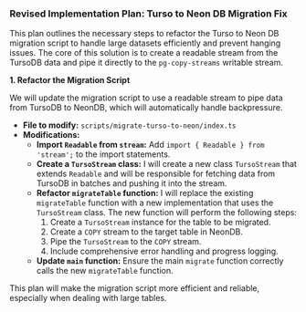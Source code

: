 ### Revised Implementation Plan: Turso to Neon DB Migration Fix

This plan outlines the necessary steps to refactor the Turso to Neon DB migration script to handle large datasets efficiently and prevent hanging issues. The core of this solution is to create a readable stream from the TursoDB data and pipe it directly to the `pg-copy-streams` writable stream.

**1. Refactor the Migration Script**

We will update the migration script to use a readable stream to pipe data from TursoDB to NeonDB, which will automatically handle backpressure.

*   **File to modify:** `scripts/migrate-turso-to-neon/index.ts`
*   **Modifications:**
    *   **Import `Readable` from `stream`:** Add `import { Readable } from 'stream';` to the import statements.
    *   **Create a `TursoStream` class:** I will create a new class `TursoStream` that extends `Readable` and will be responsible for fetching data from TursoDB in batches and pushing it into the stream.
    *   **Refactor `migrateTable` function:** I will replace the existing `migrateTable` function with a new implementation that uses the `TursoStream` class. The new function will perform the following steps:
        1.  Create a `TursoStream` instance for the table to be migrated.
        2.  Create a `COPY` stream to the target table in NeonDB.
        3.  Pipe the `TursoStream` to the `COPY` stream.
        4.  Include comprehensive error handling and progress logging.
    *   **Update `main` function:** Ensure the main `migrate` function correctly calls the new `migrateTable` function.

This plan will make the migration script more efficient and reliable, especially when dealing with large tables.